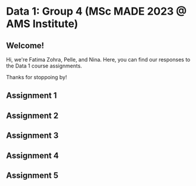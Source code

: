 # Data 1: Group 4 (MSc MADE 2023 @ AMS Institute)

## Welcome!
Hi, we're Fatima Zohra, Pelle, and Nina. Here, you can find our responses to the Data 1 course assignments.

Thanks for stoppoing by!

## Assignment 1

## Assignment 2

## Assignment 3

## Assignment 4

## Assignment 5


